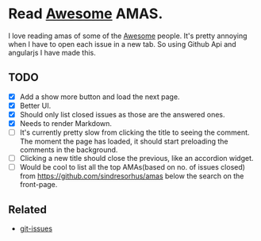 Read [Awesome](https://github.com/sindresorhus/amas) AMAS.
=======
I love reading amas of some of the [Awesome](https://github.com/sindresorhus/amas) people. It's pretty annoying when I have to open each issue in a new tab. So using Github Api and angularjs I have made this.

## TODO

- [x] Add a show more button and load the next page.
- [x] Better UI.
- [x] Should only list closed issues as those are the answered ones.
- [x] Needs to render Markdown.
- [ ] It's currently pretty slow from clicking the title to seeing the comment. The moment the page has loaded, it should          start   preloading the comments in the background.
- [ ] Clicking a new title should close the previous, like an accordion widget.
- [ ] Would be cool to list all the top AMAs(based on no. of issues closed) from https://github.com/sindresorhus/amas below the search on the front-page.

## Related
- [git-issues](https://github.com/akashnimare/git-issues)
 

